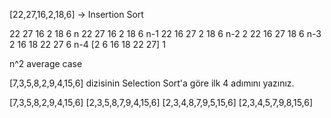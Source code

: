 [22,27,16,2,18,6] -> Insertion Sort

22 27 16 2 18 6 n
22 27 16 2 18 6 n-1
22 16 27 2 18 6 n-2
2 22 16 27 18 6 n-3
2 16 18 22  27 6 n-4
[2 6  16 18 22  27] 1

n^2
average case

[7,3,5,8,2,9,4,15,6] dizisinin Selection Sort'a göre ilk 4 adımını yazınız.

[7,3,5,8,2,9,4,15,6]
[2,3,5,8,7,9,4,15,6]
[2,3,4,8,7,9,5,15,6]
[2,3,4,5,7,9,8,15,6]